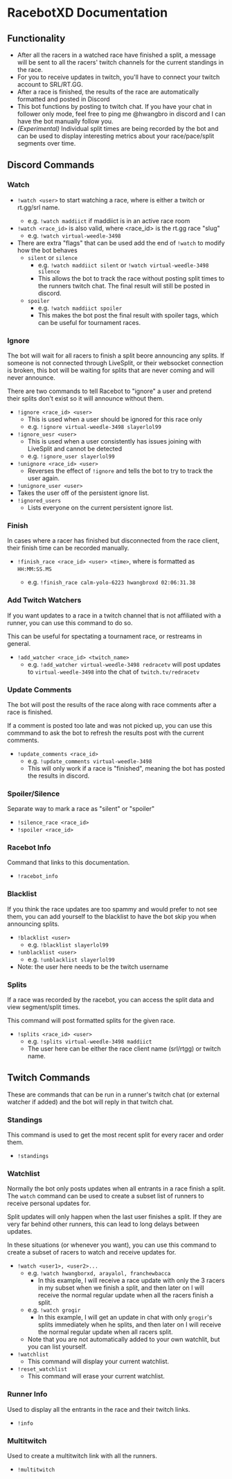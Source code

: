 # RacebotXD Documentation

## Functionality

- After all the racers in a watched race have finished a split, a message will be sent to all the racers' twitch channels for the current standings in the race.
- For you to receive updates in twitch, you'll have to connect your twitch account to SRL/RT.GG.
- After a race is finished, the results of the race are automatically formatted and posted in Discord
- This bot functions by posting to twitch chat. If you have your chat in follower only mode, feel free to ping me @hwangbro in discord and I can have the bot manually follow you.
- _(Experimental)_ Individual split times are being recorded by the bot and can be used to display interesting metrics about your race/pace/split segments over time.

## Discord Commands

### Watch
- `!watch <user>` to start watching a race, where <user> is either a twitch or rt.gg/srl name.
  - e.g. `!watch maddiict` if maddiict is in an active race room
- `!watch <race_id>` is also valid, where <race_id> is the rt.gg race "slug"
  - e.g. `!watch virtual-weedle-3498`
- There are extra "flags" that can be used add the end of `!watch` to modify how the bot behaves
  - `silent` or `silence`
    - e.g. `!watch maddiict silent` or `!watch virtual-weedle-3498 silence`
    - This allows the bot to track the race without posting split times to the runners twitch chat. The final result will still be posted in discord.
  - `spoiler`
    - e.g. `!watch maddiict spoiler`
    - This makes the bot post the final result with spoiler tags, which can be useful for tournament races.
 
### Ignore
The bot will wait for all racers to finish a split beore announcing any splits. If someone is not connected through LiveSplit, or their websocket connection is broken, this bot will be waiting for splits that are never coming and will never announce.

There are two commands to tell Racebot to "ignore" a user and pretend their splits don't exist so it will announce without them.
- `!ignore <race_id> <user>`
  - This is used when a user should be ignored for this race only
  - e.g. `!ignore virtual-weedle-3498 slayerlol99`
- `!ignore_uesr <user>`
  - This is used when a user consistently has issues joining with LiveSplit and cannot be detected
  - e.g. `!ignore_user slayerlol99`
- `!unignore <race_id> <user>`
  - Reverses the effect of `!ignore` and tells the bot to try to track the user again.
-  `!unignore_user <user>`
  - Takes the user off of the persistent ignore list.
- `!ignored_users`
  - Lists everyone on the current persistent ignore list.

### Finish
In cases where a racer has finished but disconnected from the race client, their finish time can be recorded manually.
- `!finish_race <race_id> <user> <time>`, where <time> is formatted as `HH:MM:SS.MS`
  - e.g. `!finish_race calm-yolo-6223 hwangbroxd 02:06:31.38`

### Add Twitch Watchers
If you want updates to a race in a twitch channel that is not affiliated with a runner, you can use this command to do so.

This can be useful for spectating a tournament race, or restreams in general.

- `!add_watcher <race_id> <twitch_name>`
  - e.g. `!add_watcher virtual-weedle-3498 redracetv` will post updates to `virtual-weedle-3498` into the chat of `twitch.tv/redracetv`
  
### Update Comments
The bot will post the results of the race along with race comments after a race is finished.

If a comment is posted too late and was not picked up, you can use this commmand to ask the bot to refresh the results post with the current comments.

- `!update_comments <race_id>`
  - e.g. `!update_comments virtual-weedle-3498`
  - This will only work if a race is "finished", meaning the bot has posted the results in discord.

### Spoiler/Silence
Separate way to mark a race as "silent" or "spoiler"

- `!silence_race <race_id>`
- `!spoiler <race_id>`

### Racebot Info
Command that links to this documentation.

- `!racebot_info`

### Blacklist
If you think the race updates are too spammy and would prefer to not see them, you can add yourself to the blacklist to have the bot skip you when announcing splits.

- `!blacklist <user>`
  - e.g. `!blacklist slayerlol99`
- `!unblacklist <user>`
  - e.g. `!unblacklist slayerlol99`
- Note: the user here needs to be the twitch username

### Splits
If a race was recorded by the racebot, you can access the split data and view segment/split times. 

This command will post formatted splits for the given race.

- `!splits <race_id> <user>`
  - e.g. `!splits virtual-weedle-3498 maddiict`
  - The user here can be either the race client name (srl/rtgg) or twitch name.


## Twitch Commands
These are commands that can be run in a runner's twitch chat (or external watcher if added) and the bot will reply in that twitch chat.

### Standings
This command is used to get the most recent split for every racer and order them.

- `!standings`

### Watchlist
Normally the bot only posts updates when all entrants in a race finish a split. The `watch` command can be used to create a subset list of runners to receive personal updates for.

Split updates will only happen when the last user finishes a split. If they are very far behind other runners, this can lead to long delays between updates.

In these situations (or whenever you want), you can use this command to create a subset of racers to watch and receive updates for.

- `!watch <user1>, <user2>...`
  - e.g. `!watch hwangborxd, arayalol, franchewbacca`
    - In this example, I will receive a race update with only the 3 racers in my subset when we finish a split, and then later on I will receive the normal regular update when all the racers finish a split.
  - e.g. `!watch grogir`
    - In this example, I will get an update in chat with only `grogir`'s splits immediately when he splits, and then later on I will receive the normal regular update when all racers split.
  - Note that you are not automatically added to your own watchlit, but you can list yourself.
- `!watchlist`
  - This command will display your current watchlist.
- `!reset_watchlist`
  - This command will erase your current watchlist.

### Runner Info
Used to display all the entrants in the race and their twitch links.

- `!info`

### Multitwitch
Used to create a multitwitch link with all the runners.

- `!multitwitch`
